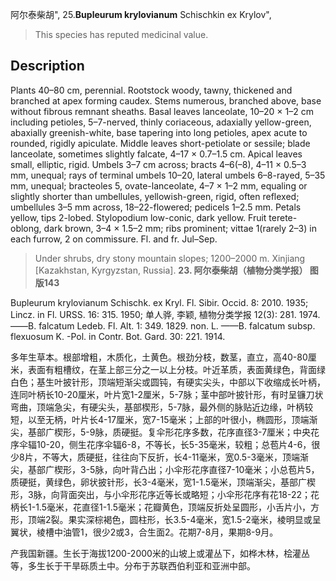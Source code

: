 阿尔泰柴胡",
25.**Bupleurum krylovianum** Schischkin ex Krylov",

> This species has reputed medicinal value.

## Description
Plants 40–80 cm, perennial. Rootstock woody, tawny, thickened and branched at apex forming caudex. Stems numerous, branched above, base without fibrous remnant sheaths. Basal leaves lanceolate, 10–20 × 1–2 cm including petioles, 5–7-nerved, thinly coriaceous, adaxially yellow-green, abaxially greenish-white, base tapering into long petioles, apex acute to rounded, rigidly apiculate. Middle leaves short-petiolate or sessile; blade lanceolate, sometimes slightly falcate, 4–17 × 0.7–1.5 cm. Apical leaves small, elliptic, rigid. Umbels 3–7 cm across; bracts 4–6(–8), 4–11 × 0.5–3 mm, unequal; rays of terminal umbels 10–20, lateral umbels 6–8-rayed, 5–35 mm, unequal; bracteoles 5, ovate-lanceolate, 4–7 × 1–2 mm, equaling or slightly shorter than umbellules, yellowish-green, rigid, often reflexed; umbellules 3–5 mm across, 18–22-flowered; pedicels 1–2.5 mm. Petals yellow, tips 2-lobed. Stylopodium low-conic, dark yellow. Fruit terete-oblong, dark brown, 3–4 × 1.5–2 mm; ribs prominent; vittae 1(rarely 2–3) in each furrow, 2 on commissure. Fl. and fr. Jul–Sep.

> Under shrubs, dry stony mountain slopes; 1200–2000 m. Xinjiang [Kazakhstan, Kyrgyzstan, Russia].
**23. 阿尔泰柴胡（植物分类学报） 图版143**

Bupleurum krylovianum Schischk. ex Kryl. Fl. Sibir. Occid. 8: 2010. 1935; Lincz. in Fl. URSS. 16: 315. 1950; 单人骅, 李颖, 植物分类学报 12(3): 281. 1974. ——B. falcatum Ledeb. Fl. Alt. 1: 349. 1829. non. L. ——B. falcatum subsp. flexuosum K. -Pol. in Contr. Bot. Gard. 30: 221. 1914.

多年生草本。根部增粗，木质化，土黄色。根劲分枝，数茎，直立，高40-80厘米，表面有粗槽纹，在茎上部三分之一以上分枝。叶近革质，表面黄绿色，背面绿白色；基生叶披针形，顶端短渐尖或圆钝，有硬实尖头，中部以下收缩成长叶柄，连同叶柄长10-20厘米，叶片宽1-2厘米，5-7脉；茎中部叶披针形，有时呈镰刀状弯曲，顶端急尖，有硬尖头，基部楔形，5-7脉，最外侧的脉贴近边缘，叶柄较短，以至无柄，叶片长4-17厘米，宽7-15毫米；上部的叶很小，椭圆形，顶端渐尖，基部广楔形，5-9脉，质硬挺。复伞形花序多数，花序直径3-7厘米；中央花序伞辐10-20，侧生花序伞辐6-8，不等长，长5-35毫米，较粗；总苞片4-6，很少8片，不等大，质硬挺，往往向下反折，长4-11毫米，宽0.5-3毫米，顶端渐尖，基部广楔形，3-5脉，向叶背凸出；小伞形花序直径7-10毫米；小总苞片5，质硬挺，黄绿色，卵状披针形，长3-4毫米，宽1-1.5毫米，顶端渐尖，基部广楔形，3脉，向背面突出，与小伞形花序近等长或略短；小伞形花序有花18-22；花柄长1-1.5毫米，花直径1-1.5毫米；花瓣黄色，顶端反折处呈圆形，小舌片小，方形，顶端2裂。果实深棕褐色，圆柱形，长3.5-4毫米，宽1.5-2毫米，棱明显或呈翼状，棱槽中油管1，很少2或3，合生面2。花期7-8月，果期8-9月。

产我国新疆。生长于海拔1200-2000米的山坡上或灌丛下，如桦木林，桧灌丛等，多生长于干旱砾质土中。分布于苏联西伯利亚和亚洲中部。
